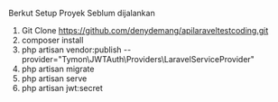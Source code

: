 
Berkut Setup Proyek Seblum dijalankan
1. Git Clone https://github.com/denydemang/apilaraveltestcoding.git
2. composer install
3. php artisan vendor:publish --provider="Tymon\JWTAuth\Providers\LaravelServiceProvider"
4. php artisan migrate
5. php artisan serve
6. php artisan jwt:secret
   
